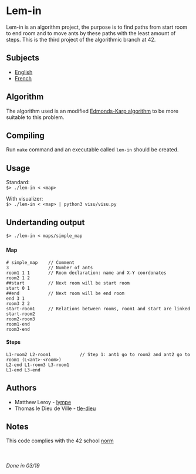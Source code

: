 # Lem-in #

Lem-in is an algorithm project, the purpose is to find paths from start room to end room and to move ants by these paths with the least amount of steps.
This is the third project of the algorithmic branch at 42.

## Subjects ##

* [English](subjects/lem-in.en.pdf)
* [French](subjects/lem-in.fr.pdf)

## Algorithm ##

The algorithm used is an modified [Edmonds-Karp algorithm](https://en.wikipedia.org/wiki/Edmonds%E2%80%93Karp_algorithm) to be more suitable to this problem.

## Compiling ##

Run `make` command and an executable called `lem-in` should be created.

## Usage ##

Standard:
\
`$> ./lem-in < <map>`

With visualizer:
\
`$> ./lem-in < <map> | python3 visu/visu.py`

## Undertanding output ##

`$> ./lem-in < maps/simple_map`

### ###

#### Map ####

```.
# simple_map    // Comment
3               // Number of ants
room1 1 1       // Room declaration: name and X-Y coordonates
room2 1 2
##start         // Next room will be start room
start 0 1
##end           // Next room will be end room
end 3 1
room3 2 2
start-room1     // Relations between rooms, room1 and start are linked
start-room2
room2-room3
room1-end
room3-end
```

#### Steps ####

```.
L1-room2 L2-room1           // Step 1: ant1 go to room2 and ant2 go to room1 (L<ant>-<room>)
L2-end L1-room3 L3-room1
L1-end L3-end
```

## Authors ##

* Matthew Leroy - [lympe](https://github.com/lympe)
* Thomas le Dieu de Ville - [tle-dieu](https://github.com/tle-dieu)

## Notes ##

This code complies with the 42 school [norm](https://github.com/Binary-Hackers/42_Subjects/blob/master/04_Norme/norme_2_0_1.pdf)

&nbsp;

###### Done in 03/19 ######